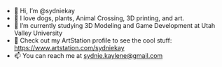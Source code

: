 - 👋 Hi, I’m @sydniekay
- 👀 I love dogs, plants, Animal Crossing, 3D printing, and art.
- 🌱 I’m currently studying 3D Modeling and Game Development at Utah Valley University
- 🎨 Check out my ArtStation profile to see the cool stuff: https://www.artstation.com/sydniekay
- 📫 You can reach me at sydnie.kaylene@gmail.com

<!---
sydniekay/sydniekay is a ✨ special ✨ repository because its `README.md` (this file) appears on your GitHub profile.
You can click the Preview link to take a look at your changes.
--->
